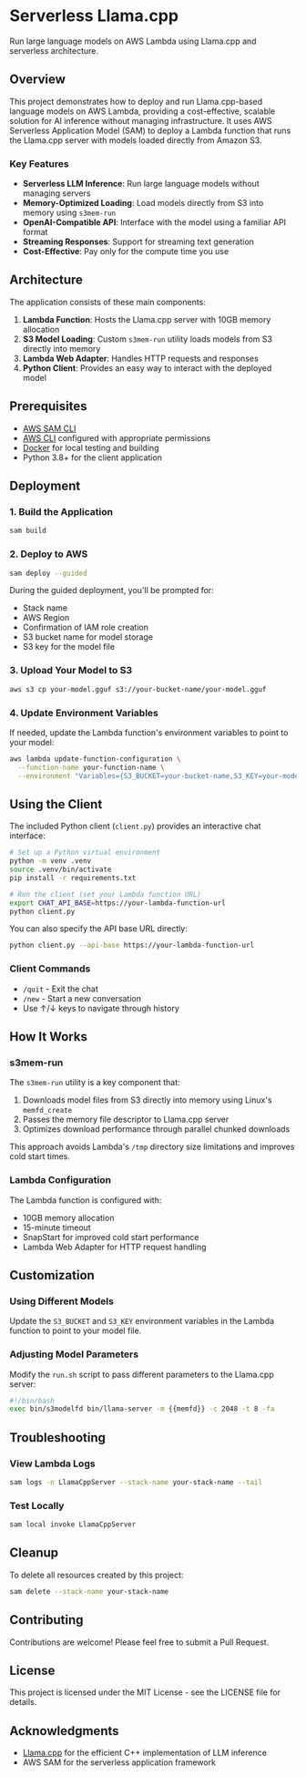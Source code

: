 # Serverless Llama.cpp

Run large language models on AWS Lambda using Llama.cpp and serverless architecture.

## Overview

This project demonstrates how to deploy and run Llama.cpp-based language models on AWS Lambda, providing a cost-effective, scalable solution for AI inference without managing infrastructure. It uses AWS Serverless Application Model (SAM) to deploy a Lambda function that runs the Llama.cpp server with models loaded directly from Amazon S3.

### Key Features

- **Serverless LLM Inference**: Run large language models without managing servers
- **Memory-Optimized Loading**: Load models directly from S3 into memory using `s3mem-run`
- **OpenAI-Compatible API**: Interface with the model using a familiar API format
- **Streaming Responses**: Support for streaming text generation
- **Cost-Effective**: Pay only for the compute time you use

## Architecture

The application consists of these main components:

1. **Lambda Function**: Hosts the Llama.cpp server with 10GB memory allocation
2. **S3 Model Loading**: Custom `s3mem-run` utility loads models from S3 directly into memory
3. **Lambda Web Adapter**: Handles HTTP requests and responses
4. **Python Client**: Provides an easy way to interact with the deployed model

## Prerequisites

- [AWS SAM CLI](https://docs.aws.amazon.com/serverless-application-model/latest/developerguide/serverless-sam-cli-install.html)
- [AWS CLI](https://aws.amazon.com/cli/) configured with appropriate permissions
- [Docker](https://www.docker.com/products/docker-desktop) for local testing and building
- Python 3.8+ for the client application

## Deployment

### 1. Build the Application

```bash
sam build
```

### 2. Deploy to AWS

```bash
sam deploy --guided
```

During the guided deployment, you'll be prompted for:
- Stack name
- AWS Region
- Confirmation of IAM role creation
- S3 bucket name for model storage
- S3 key for the model file

### 3. Upload Your Model to S3

```bash
aws s3 cp your-model.gguf s3://your-bucket-name/your-model.gguf
```

### 4. Update Environment Variables

If needed, update the Lambda function's environment variables to point to your model:

```bash
aws lambda update-function-configuration \
  --function-name your-function-name \
  --environment "Variables={S3_BUCKET=your-bucket-name,S3_KEY=your-model.gguf}"
```

## Using the Client

The included Python client (`client.py`) provides an interactive chat interface:

```bash
# Set up a Python virtual environment
python -m venv .venv
source .venv/bin/activate
pip install -r requirements.txt

# Run the client (set your Lambda function URL)
export CHAT_API_BASE=https://your-lambda-function-url
python client.py
```

You can also specify the API base URL directly:

```bash
python client.py --api-base https://your-lambda-function-url
```

### Client Commands

- `/quit` - Exit the chat
- `/new` - Start a new conversation
- Use ↑/↓ keys to navigate through history

## How It Works

### s3mem-run

The `s3mem-run` utility is a key component that:
1. Downloads model files from S3 directly into memory using Linux's `memfd_create`
2. Passes the memory file descriptor to Llama.cpp server
3. Optimizes download performance through parallel chunked downloads

This approach avoids Lambda's `/tmp` directory size limitations and improves cold start times.

### Lambda Configuration

The Lambda function is configured with:
- 10GB memory allocation
- 15-minute timeout
- SnapStart for improved cold start performance
- Lambda Web Adapter for HTTP request handling

## Customization

### Using Different Models

Update the `S3_BUCKET` and `S3_KEY` environment variables in the Lambda function to point to your model file.

### Adjusting Model Parameters

Modify the `run.sh` script to pass different parameters to the Llama.cpp server:

```bash
#!/bin/bash
exec bin/s3modelfd bin/llama-server -m {{memfd}} -c 2048 -t 8 -fa
```

## Troubleshooting

### View Lambda Logs

```bash
sam logs -n LlamaCppServer --stack-name your-stack-name --tail
```

### Test Locally

```bash
sam local invoke LlamaCppServer
```

## Cleanup

To delete all resources created by this project:

```bash
sam delete --stack-name your-stack-name
```

## Contributing

Contributions are welcome! Please feel free to submit a Pull Request.

## License

This project is licensed under the MIT License - see the LICENSE file for details.

## Acknowledgments

- [Llama.cpp](https://github.com/ggerganov/llama.cpp) for the efficient C++ implementation of LLM inference
- AWS SAM for the serverless application framework